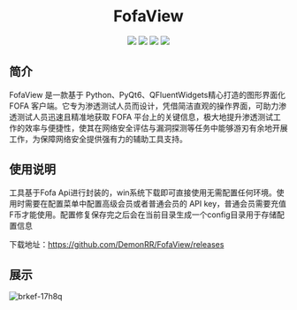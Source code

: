 <p align="center">
  <h1 align="center">FofaView</h1>
</p>

<p align="center">
<a href="https://github.com/DemonRR/FofaView/releases/"><img src="https://img.shields.io/github/release/DemonRR/FofaView?label=%E6%9C%80%E6%96%B0%E7%89%88%E6%9C%AC&style=square"></a>
<a href="https://github.com/DemonRR/FofaView/releases"><img src="https://img.shields.io/github/downloads/DemonRR/FofaView/total?label=%E4%B8%8B%E8%BD%BD%E6%AC%A1%E6%95%B0&style=square"></a>
<a href="https://github.com/DemonRR/FofaView/issues"><img src="https://img.shields.io/github/issues-raw/DemonRR/FofaView?label=%E9%97%AE%E9%A2%98%E5%8F%8D%E9%A6%88&style=square"></a>
<a href="https://github.com/DemonRR/FofaView/discussions"><img src="https://img.shields.io/github/stars/DemonRR/FofaView?label=%E7%82%B9%E8%B5%9E%E6%98%9F%E6%98%9F&style=square"></a>
</p>

## 简介
FofaView 是一款基于 Python、PyQt6、QFluentWidgets精心打造的图形界面化 FOFA 客户端。它专为渗透测试人员而设计，凭借简洁直观的操作界面，可助力渗透测试人员迅速且精准地获取 FOFA 平台上的关键信息，极大地提升渗透测试工作的效率与便捷性，使其在网络安全评估与漏洞探测等任务中能够游刃有余地开展工作，为保障网络安全提供强有力的辅助工具支持。
## 使用说明
工具基于Fofa Api进行封装的，win系统下载即可直接使用无需配置任何环境。使用时需要在配置菜单中配置高级会员或者普通会员的 API key，普通会员需要充值F币才能使用。配置修复保存完之后会在当前目录生成一个config目录用于存储配置信息

下载地址：https://github.com/DemonRR/FofaView/releases

## 展示
![brkef-17h8q](images/399600490-eb9f2c86-980d-49c1-8684-1181123c8446.gif)



